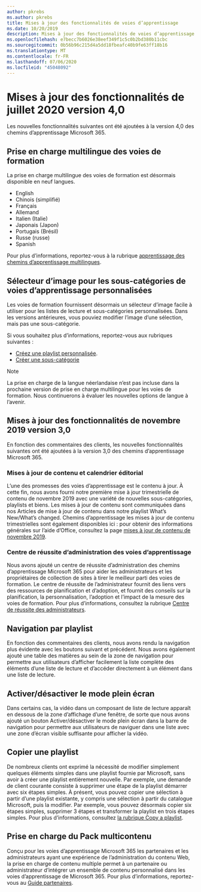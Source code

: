 ```yaml
---
author: pkrebs
ms.author: pkrebs
title: Mises à jour des fonctionnalités de voies d’apprentissage
ms.date: 10/20/2019
description: Mises à jour des fonctionnalités de voies d’apprentissage
ms.openlocfilehash: e7becc7b6026e38eef349f1c5c0b2bd380b11cbc
ms.sourcegitcommit: 0b56b96c215d4a5dd18fbeafc40b9fe63ff18b16
ms.translationtype: MT
ms.contentlocale: fr-FR
ms.lasthandoff: 07/06/2020
ms.locfileid: "45048092"
---
```

# <a name="july-2020-version-40-feature-updates"></a>Mises à jour des fonctionnalités de juillet 2020 version 4,0 

Les nouvelles fonctionnalités suivantes ont été ajoutées à la version 4,0 des chemins d’apprentissage Microsoft 365. 

## <a name="multilingual-support-for-learning-pathways"></a>Prise en charge multilingue des voies de formation 
La prise en charge multilingue des voies de formation est désormais disponible en neuf langues.  
- English     
- Chinois (simplifié) 
- Français 
- Allemand 
- Italien (Italie) 
- Japonais (Japon) 
- Portugais (Brésil) 
- Russe (russe) 
- Spanish 

Pour plus d’informations, reportez-vous à la rubrique [apprentissage des chemins d’apprentissage multilingues](custom_overview.md). 

## <a name="image-picker-for-learning-pathways-custom-subcategories"></a>Sélecteur d’image pour les sous-catégories de voies d’apprentissage personnalisées 
Les voies de formation fournissent désormais un sélecteur d’image facile à utiliser pour les listes de lecture et sous-catégories personnalisées.  Dans les versions antérieures, vous pouviez modifier l’image d’une sélection, mais pas une sous-catégorie.  

Si vous souhaitez plus d’informations, reportez-vous aux rubriques suivantes :
- [Créez une playlist personnalisée](custom_createnewplaylist.md). 
- [Créer une sous-catégorie](custom_createnewcat.md)

> [!NOTE]
> La prise en charge de la langue néerlandaise n’est pas incluse dans la prochaine version de prise en charge multilingue pour les voies de formation. Nous continuerons à évaluer les nouvelles options de langue à l’avenir.

## <a name="november-2019-version-30-feature-updates"></a>Mises à jour des fonctionnalités de novembre 2019 version 3,0
En fonction des commentaires des clients, les nouvelles fonctionnalités suivantes ont été ajoutées à la version 3,0 des chemins d’apprentissage Microsoft 365.

### <a name="content-updates-and-editorial-calendar"></a>Mises à jour de contenu et calendrier éditorial
L’une des promesses des voies d’apprentissage est le contenu à jour. À cette fin, nous avons fourni notre première mise à jour trimestrielle de contenu de novembre 2019 avec une variété de nouvelles sous-catégories, playlists et biens. Les mises à jour de contenu sont communiquées dans nos Articles de mise à jour de contenu dans notre playlist What’s New/What’s changed. Chemins d’apprentissage les mises à jour de contenu trimestrielles sont également disponibles ici : pour obtenir des informations générales sur l’aide d’Office, consultez la page [mises à jour de contenu de novembre 2019](custom_contentupdates.md).

### <a name="learning-pathways-admin-success-center"></a>Centre de réussite d’administration des voies d’apprentissage
Nous avons ajouté un centre de réussite d’administration des chemins d’apprentissage Microsoft 365 pour aider les administrateurs et les propriétaires de collection de sites à tirer le meilleur parti des voies de formation. Le centre de réussite de l’administrateur fournit des liens vers des ressources de planification et d’adoption, et fournit des conseils sur la planification, la personnalisation, l’adoption et l’impact de la mesure des voies de formation. Pour plus d’informations, consultez la rubrique [Centre de réussite des administrateurs](custom_successcenter.md).

## <a name="playlist-navigation"></a>Navigation par playlist
En fonction des commentaires des clients, nous avons rendu la navigation plus évidente avec les boutons suivant et précédent. Nous avons également ajouté une table des matières au sein de la zone de navigation pour permettre aux utilisateurs d’afficher facilement la liste complète des éléments d’une liste de lecture et d’accéder directement à un élément dans une liste de lecture.

## <a name="toggle-full-screen-mode"></a>Activer/désactiver le mode plein écran
Dans certains cas, la vidéo dans un composant de liste de lecture apparaît en dessous de la zone d’affichage d’une fenêtre, de sorte que nous avons ajouté un bouton Activer/désactiver le mode plein écran dans la barre de navigation pour permettre aux utilisateurs de naviguer dans une liste avec une zone d’écran visible suffisante pour afficher la vidéo.

## <a name="copy-a-playlist"></a>Copier une playlist
De nombreux clients ont exprimé la nécessité de modifier simplement quelques éléments simples dans une playlist fournie par Microsoft, sans avoir à créer une playlist entièrement nouvelle. Par exemple, une demande de client courante consiste à supprimer une étape de la playlist démarrer avec six étapes simples. À présent, vous pouvez copier une sélection à partir d’une playlist existante, y compris une sélection à partir du catalogue Microsoft, puis la modifier. Par exemple, vous pouvez désormais copier six étapes simples, supprimer 3 étapes et transformer la playlist en trois étapes simples. Pour plus d’informations, consultez [la rubrique Copy a playlist](custom_copyplaylist.md).

## <a name="multi-content-pack-support"></a>Prise en charge du Pack multicontenu
Conçu pour les voies d’apprentissage Microsoft 365 les partenaires et les administrateurs ayant une expérience de l’administration du contenu Web, la prise en charge de contenu multiple permet à un partenaire ou administrateur d’intégrer un ensemble de contenu personnalisé dans les voies d’apprentissage de Microsoft 365. Pour plus d’informations, reportez-vous au [Guide partenaires](custom_partnerguide.md).

